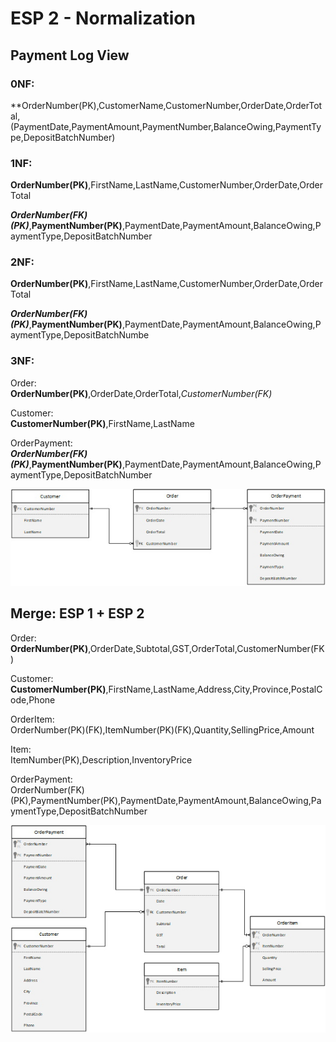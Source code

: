 # ESP 2 - Normalization

## Payment Log View
### 0NF:
**OrderNumber(PK),CustomerName,CustomerNumber,OrderDate,OrderTotal,(PaymentDate,PaymentAmount,PaymentNumber,BalanceOwing,PaymentType,DepositBatchNumber)
### 1NF:
**OrderNumber(PK)**,FirstName,LastName,CustomerNumber,OrderDate,OrderTotal

***OrderNumber(FK)(PK)***,**PaymentNumber(PK)**,PaymentDate,PaymentAmount,BalanceOwing,PaymentType,DepositBatchNumber

### 2NF:
**OrderNumber(PK)**,FirstName,LastName,CustomerNumber,OrderDate,OrderTotal

***OrderNumber(FK)(PK)***,**PaymentNumber(PK)**,PaymentDate,PaymentAmount,BalanceOwing,PaymentType,DepositBatchNumbe
### 3NF:
Order:<br>
**OrderNumber(PK)**,OrderDate,OrderTotal,_CustomerNumber(FK)_

Customer:<br>
**CustomerNumber(PK)**,FirstName,LastName

OrderPayment:<br>
***OrderNumber(FK)(PK)***,**PaymentNumber(PK)**,PaymentDate,PaymentAmount,BalanceOwing,PaymentType,DepositBatchNumber

![esp2](images/esp2.jpg)
## Merge: ESP 1 + ESP 2
Order:<br>
**OrderNumber(PK)**,OrderDate,Subtotal,GST,OrderTotal,CustomerNumber(FK)

Customer:<br>
**CustomerNumber(PK)**,FirstName,LastName,Address,City,Province,PostalCode,Phone

OrderItem:<br>
OrderNumber(PK)(FK),ItemNumber(PK)(FK),Quantity,SellingPrice,Amount

Item:<br>
ItemNumber(PK),Description,InventoryPrice

OrderPayment:<br>
OrderNumber(FK)(PK),PaymentNumber(PK),PaymentDate,PaymentAmount,BalanceOwing,PaymentType,DepositBatchNumber

![esp2-merged](images/esp2-merged.jpg)